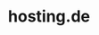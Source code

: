 ---
blog: https://hosting.de/blog/
logohandle: hostingde
sort: hosting
title: hosting.de
twitter: https://x.com/hostingde
website: https://www.hosting.de/
---